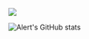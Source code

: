 ![](https://komarev.com/ghpvc/?username=AkaiRep)

![Alert's GitHub stats](https://github-readme-stats.vercel.app/api?username=AkaiRep&theme=radical&hide_border=true&show_icons=true)
